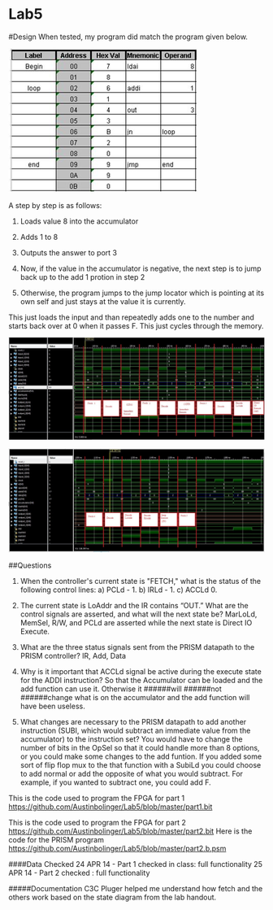 Lab5
==============

#Design
When tested, my program did match the program given below.

![Program 1](https://github.com/Austinbolinger/Lab5/blob/master/program1.JPG?raw=true "Program 1")

A step by step is as follows:

1) Loads value 8 into the accumulator

2) Adds 1 to 8

3) Outputs the answer to port 3

4) Now, if the value in the accumulator is negative, the next step is to jump back up to the add 1 protion in step 2

5) Otherwise, the program jumps to the jump locator which is pointing at its own self and just stays at the value it is currently.

This just loads the input and than repeatedly adds one to the number and starts back over at 0 when it passes F. This just cycles through the memory.

![instructions from 000-100ns](https://github.com/Austinbolinger/Lab5/blob/master/instructions0-100ns.JPG?raw=true "instructions from 000-100ns")

![instructions from 100-200ns](https://github.com/Austinbolinger/Lab5/blob/master/instructions100-200ns.JPG?raw=true "instructions from 100-200ns")


##Questions
1. When the controller's current state is "FETCH," what is the status of the following control lines: a) PCLd - 1. b) IRLd - 1. c) ACCLd 0.

2. The current state is LoAddr and the IR contains “OUT.”  What are the control signals are asserted, and what will the next state be?
MarLoLd, MemSel, R/W, and PCLd are asserted while the next state is Direct IO Execute.

3. What are the three status signals sent from the PRISM datapath to the PRISM controller?
IR, Add, Data

4. Why is it important that ACCLd signal be active during the execute state for the ADDI instruction?
So that the Accumulator can be loaded and the add function can use it. Otherwise it ######will ######not ######change
what is on the accumulator and the add function will have been useless. 

5. What changes are necessary to the PRISM datapath to add another instruction (SUBI, which would subtract an immediate value from the accumulator) to the instruction set?
You would have to change the number of bits in the OpSel so that it could handle more than 8 options, or you could make some changes to the add funtion. If you added some sort of flip flop mux to the that function with a SubiLd you could choose to add normal or add the opposite of what you would subtract. For example, if you wanted to subtract one, you could add F. 

This is the code used to program the FPGA for part 1
https://github.com/Austinbolinger/Lab5/blob/master/part1.bit

This is the code used to program the FPGA for part 2
https://github.com/Austinbolinger/Lab5/blob/master/part2.bit
Here is the code for the PRISM program
https://github.com/Austinbolinger/Lab5/blob/master/part2.b.psm

####Data Checked
24 APR 14 - Part 1 checked in class: full functionality
25 APR 14 - Part 2 checked : full functionality

#####Documentation
C3C Pluger helped me understand how fetch and the others work based on the state diagram from the lab handout.
